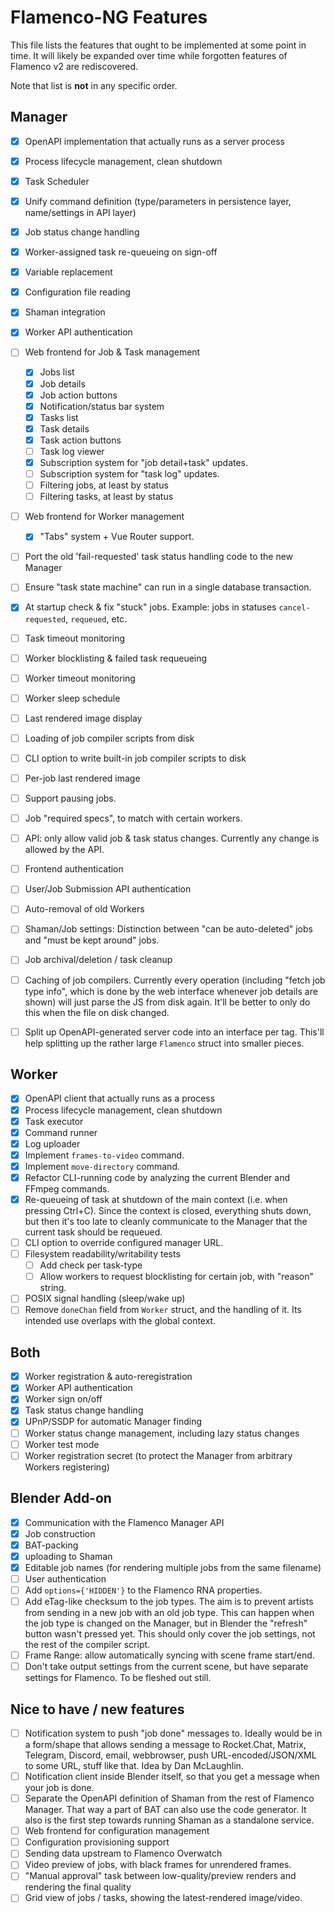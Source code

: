 # Flamenco-NG Features

This file lists the features that ought to be implemented at some point in time.
It will likely be expanded over time while forgotten features of Flamenco v2 are
rediscovered.

Note that list is **not** in any specific order.

## Manager

- [x] OpenAPI implementation that actually runs as a server process
- [x] Process lifecycle management, clean shutdown
- [x] Task Scheduler
- [x] Unify command definition (type/parameters in persistence layer, name/settings in API layer)
- [x] Job status change handling
- [x] Worker-assigned task re-queueing on sign-off
- [x] Variable replacement
- [x] Configuration file reading
- [x] Shaman integration
- [x] Worker API authentication
- [ ] Web frontend for Job & Task management
  - [x] Jobs list
  - [x] Job details
  - [x] Job action buttons
  - [x] Notification/status bar system
  - [x] Tasks list
  - [x] Task details
  - [x] Task action buttons
  - [ ] Task log viewer
  - [x] Subscription system for "job detail+task" updates.
  - [ ] Subscription system for "task log" updates.
  - [ ] Filtering jobs, at least by status
  - [ ] Filtering tasks, at least by status
- [ ] Web frontend for Worker management
  - [x] "Tabs" system + Vue Router support.
- [ ] Port the old 'fail-requested' task status handling code to the new Manager
- [ ] Ensure "task state machine" can run in a single database transaction.
- [x] At startup check & fix "stuck" jobs.
      Example: jobs in statuses `cancel-requested`, `requeued`, etc.
- [ ] Task timeout monitoring
- [ ] Worker blocklisting & failed task requeueing
- [ ] Worker timeout monitoring
- [ ] Worker sleep schedule
- [ ] Last rendered image display
- [ ] Loading of job compiler scripts from disk
- [ ] CLI option to write built-in job compiler scripts to disk
- [ ] Per-job last rendered image
- [ ] Support pausing jobs.
- [ ] Job "required specs", to match with certain workers.
- [ ] API: only allow valid job & task status changes. Currently any change is allowed by the API.
- [ ] Frontend authentication
- [ ] User/Job Submission API authentication
- [ ] Auto-removal of old Workers
- [ ] Shaman/Job settings: Distinction between "can be auto-deleted" jobs and "must be kept around" jobs.
- [ ] Job archival/deletion / task cleanup
- [ ] Caching of job compilers. Currently every operation (including "fetch job
  type info", which is done by the web interface whenever job details are shown)
  will just parse the JS from disk again. It'll be better to only do this when
  the file on disk changed.
- [ ] Split up OpenAPI-generated server code into an interface per tag. This'll help splitting up the rather large `Flamenco` struct into smaller pieces.


## Worker

- [x] OpenAPI client that actually runs as a process
- [x] Process lifecycle management, clean shutdown
- [x] Task executor
- [x] Command runner
- [x] Log uploader
- [x] Implement `frames-to-video` command.
- [x] Implement `move-directory` command.
- [x] Refactor CLI-running code by analyzing the current Blender and FFmpeg commands.
- [x] Re-queueing of task at shutdown of the main context (i.e. when pressing Ctrl+C). Since the context is closed, everything shuts down, but then it's too late to cleanly communicate to the Manager that the current task should be requeued.
- [ ] CLI option to override configured manager URL.
- [ ] Filesystem readability/writability tests
  - [ ] Add check per task-type
  - [ ] Allow workers to request blocklisting for certain job, with "reason" string.
- [ ] POSIX signal handling (sleep/wake up)
- [ ] Remove `doneChan` field from `Worker` struct, and the handling of it. Its intended use overlaps with the global context.

## Both

- [x] Worker registration & auto-reregistration
- [x] Worker API authentication
- [x] Worker sign on/off
- [x] Task status change handling
- [x] UPnP/SSDP for automatic Manager finding
- [ ] Worker status change management, including lazy status changes
- [ ] Worker test mode
- [ ] Worker registration secret (to protect the Manager from arbitrary Workers registering)

## Blender Add-on

- [x] Communication with the Flamenco Manager API
- [x] Job construction
- [x] BAT-packing
- [x] uploading to Shaman
- [x] Editable job names (for rendering multiple jobs from the same filename)
- [ ] User authentication
- [ ] Add `options={'HIDDEN'}` to the Flamenco RNA properties.
- [ ] Add eTag-like checksum to the job types. The aim is to prevent artists from sending in a new job with an old job type. This can happen when the job type is changed on the Manager, but in Blender the "refresh" button wasn't pressed yet. This should only cover the job settings, not the rest of the compiler script.
- [ ] Frame Range: allow automatically syncing with scene frame start/end.
- [ ] Don't take output settings from the current scene, but have separate settings for Flamenco. To be fleshed out still.

## Nice to have / new features

- [ ] Notification system to push "job done" messages to. Ideally would be in a form/shape that allows sending a message to Rocket.Chat, Matrix, Telegram, Discord, email, webbrowser, push URL-encoded/JSON/XML to some URL, stuff like that. Idea by Dan McLaughlin.
- [ ] Notification client inside Blender itself, so that you get a message when your job is done.
- [ ] Separate the OpenAPI definition of Shaman from the rest of Flamenco Manager. That way a part of BAT can also use the code generator. It also is the first step towards running Shaman as a standalone service.
- [ ] Web frontend for configuration management
- [ ] Configuration provisioning support
- [ ] Sending data upstream to Flamenco Overwatch
- [ ] Video preview of jobs, with black frames for unrendered frames.
- [ ] "Manual approval" task between low-quality/preview renders and rendering the final quality
- [ ] Grid view of jobs / tasks, showing the latest-rendered image/video.
